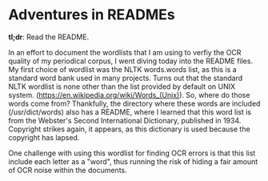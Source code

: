 # Adventures in READMEs 

**tl;dr**: Read the README.

In an effort to document the wordlists that I am using to verfiy the OCR quality of my periodical corpus, I went diving today into the README files. My first choice of wordlist was the NLTK words.words list, as this is a standard word bank used in many projects. Turns out that the standard NLTK wordlist is none other than the list provided by default on UNIX system. (https://en.wikipedia.org/wiki/Words_(Unix)). So, where do those words come from? Thankfully, the directory where these words are included (/usr/dict/words) also has a README, where I learned that this word list is from the Webster's Second International Dictionary, published in 1934. Copyright strikes again, it appears, as this dictionary is used because the copyright has lapsed.

One challenge with using this wordlist for finding OCR errors is that this list include each letter as a "word", thus running the risk of hiding a fair amount of OCR noise within the documents. 